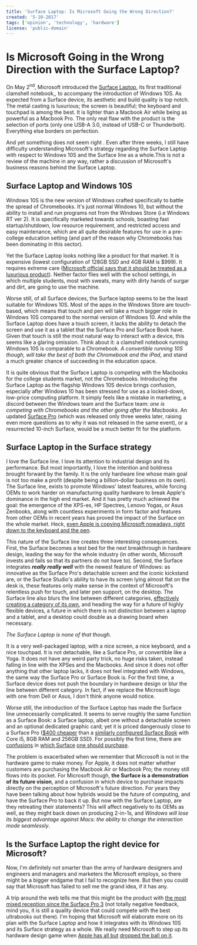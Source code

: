 ```yaml
---
title: 'Surface Laptop: Is Microsoft Going the Wrong Direction?'
created: '5-10-2017'
tags: ['opinion', 'technology', 'hardware']
license: 'public-domain'
---
```

# Is Microsoft Going in the Wrong Direction with the Surface Laptop?

On May 2<sup>nd</sup>, Microsoft introduced the [Surface Laptop](https://www.microsoft.com/en-us/surface/devices/surface-laptop/overview), its first traditional clamshell notebook,, to accompany the introduction of Windows 10S. As expected from a Surface device, its aesthetic and build quality is top notch. The metal casting is luxurious; the screen is beautiful; the keyboard and touchpad is among the best. It is lighter than a Macbook Air while being as powerful as a Macbook Pro. The only real flaw with the product is the selection of ports (only one USB-A 3.0, instead of USB-C or Thunderbolt). Everything else borders on perfection.

And yet something does not seem right . Even after three weeks, I still have difficulty understanding Microsoft's strategy regarding the Surface Laptop with respect to Windows 10S and the Surface line as a whole.This is not a review of the machine in any way, rather a discussion of Microsoft's business reasons behind the Surface Laptop.

## Surface Laptop and Windows 10S

Windows 10S is the new version of Windows crafted specifically to battle the spread of Chromebooks. It's just normal Windows 10, but without the ability to install and run programs not from the Windows Store (i.e Windows RT ver 2). It is specifically marketed towards schools, boasting fast startup/shutdown, low resource requirement, and restricted access and easy maintenance, which are all quite desirable features for use in a pre-college education setting (and part of the reason why Chromebooks has been dominating in this sector).

Yet the Surface Laptop looks nothing like a product for that market. It is expensive (lowest configuration of 128GB SSD and 4GB RAM is $999). It requires extreme care ([Microsoft official says that it should be treated as a luxurious product](https://www.theverge.com/2017/5/9/15587364/microsoft-surface-laptop-alcantara-fabric-cleaning)). Neither factor flies well with the school settings, in which multiple students, most with sweats, many with dirty hands of surgar and dirt, are going to use the machine.

Worse still, of all Surface devices, the Surface laptop seems to be the least suitable for Windows 10S. Most of the apps in the Windows Store are touch-based, which means that touch and pen will take a much bigger role in Windows 10S compared to the normal version of Windows 10. And while the Surface Laptop does have a touch screen, it lacks the ability to detach the screen and use it as a tablet that the Surface Pro and Surface Book have. Given that touch is still the most natural way to interact with a device, this seems like a glaring omission. Think about it: a clamshell notebook running Windows 10S is comparable to a Chromebook. *A convertible running 10S though, will take the best of both the Chromebook and the iPad*, and stand a much greater chance of succeeding in the education space.

It is quite obvious that the Surface Laptop is competing with the Macbooks for the college students market, not the Chromebooks. Introducing the Surface Laptop as the flagship Windows 10S device brings confusion, especially after Windows 10 has been stressed for use as a locked-down, low-price computing platform. It simply feels like a mistake in marketing, a discord between the Windows team and the Surface team: *one is competing with Chromebooks and the other going after the Macbooks*. An updated [Surface Pro](https://www.microsoft.com/en-us/surface/devices/surface-pro/overview) (which was released only three weeks later, raising even more questions as to why it was not released in the same event), or a resurrected 10-inch Surface, would be a much better fit for the platform.

## Surface Laptop in the Surface strategy

I love the Surface line. I love its attention to industrial design and its performance. But most importantly, I love the intention and boldness brought forward by the family. It is the only hardware line whose main goal is not too make a profit (despite being a billion-dollar business on its own). The Surface line, exists to promote Windows' latest features, while forcing OEMs to work harder on manufacturing quality hardware to break Apple's dominance in the high end market. And it has pretty much achieved the goal: the emergence of the XPS-es, HP Spectres, Lenovo Yogas, or Asus Zenbooks, along with countless experiments in form factor and features from other OEMs in recent years has proved the impact of the Surface on the whole market. Heck, [even Apple is copying Microsoft nowadays, right down to the keyboard and the pen](https://www.apple.com/ipad-pro/).

This nature of the Surface line creates three interesting consequences. First, the Surface becomes a test bed for the next breakthrough in hardware design, leading the way for the whole industry (in other words, Microsoft invests and fails so that its partners do not have to). Second, the Surface integrates *__really really well__* with the newest feature of Windows: as innovative as the Surface Pro's detachable screen and the iconic kickstand are, or the Surface Studio's ability to have its screen lying almost flat on the desk is, these features only make sense in the context of Microsoft's relentless push for touch, and later pen support, on the desktop. The Surface line also blurs the line between different categories, [effectively creating a category of its own](https://www.gizmodo.com.au/2017/03/2-in-1s-are-driving-australian-tablet-sales/), and heading the way for a future of highly flexible devices, a future in which there is not distinction between a laptop and a tablet, and a desktop could double as a drawing board when necessary.

*The Surface Laptop is none of that though*.

It is a very well-packaged laptop, with a nice screen, a nice keyboard, and a nice touchpad. It is not detachable, like a Surface Pro, or convertible like a Yoga. It does not have any weird party trick, no huge risks taken, instead falling in line with the XPSes and the Macbooks. And since it does not offer anything that other laptop lacks, it does not feel integrated with Windows, the same way the Surface Pro or Surface Book is. For the first time, a Surface device does not push the boundary in hardware design or blur the line between different category. In fact, if we replace the Microsoft logo with one from Dell or Asus, I don't think anyone would notice.

Worse still, the introduction of the Surface Laptop has made the Surface line unnecessarily complicated. It seems to serve roughly the same function as a Surface Book: a Surface laptop, albeit one without a detachable screen and an optional dedicated graphic card; yet it is priced dangerously close to a Surface Pro ([$400 cheaper](https://www.microsoft.com/en-us/surface/devices/surface-laptop/overview#surfaceconfiguration) than a [similarly configured Surface Book](https://www.microsoft.com/en-us/store/d/Surface-Book/8TXJ08Q9LXDT/GXPZ?VID=5072761500) with Core i5, 8GB RAM and 256GB SSD). For possibly the first time, there are [confusions](https://www.windowscentral.com/should-you-buy-surface-pro-or-surface-laptop) in [which Surface](http://www.pcadvisor.co.uk/buying-advice/laptop/microsoft-surface-pro-vs-surface-laptop-vs-surface-book-vs-surface-studio-3659482/) [one should purchase](http://www.pocket-lint.com/news/141169-which-microsoft-surface-device-is-best-for-you-surface-pro-surface-laptop-surface-book-or-surface-studio).

The problem is exacerbated when we remember that Microsoft is not in the hardware game to make money. For Apple, it does not matter whether customers are purchasing the Macbook Air or Macbook Pro; the money still flows into its pocket. For Microsoft though, **the Surface is a demonstration of its future vision**, and a confusion in which device to purchase impacts directly on the perception of Microsoft's future direction. For years they have been talking about how hybrids would be the future of computing, and have the Surface Pro to back it up. But now with the Surface Laptop, are they retreating their statements? This will affect negatively to its OEMs as well, as they might back down on producing 2-in-1s, and *Windows will lose its biggest advantage against Macs: the ability to change the interaction mode seamlessly*.

## Is the Surface Laptop the right device for Microsoft?

Now, I'm definitely not smarter than the army of hardware designers and engineers and managers and marketers the Microsoft employs, so there might be a bigger endgame that I fail to recognize here. But then you could say that Microsoft has failed to sell me the grand idea, if it has any.

A trip around the web tells me that this might be the product with [the most mixed reception since the Surface Pro 3](https://www.reddit.com/r/Surface/comments/68u3pa/the_surface_laptop_is_a_disappointment/) (not totally negative feedback, mind you, it is still a quality device that could compete with the best ultrabooks out there). I'm hoping that Microsoft will elaborate more on its plan with the Surface Laptop and how it integrates with its Windows 10S and its Surface strategy as a whole. We really need Microsoft to step up its hardware design game when [Apple has all but](http://www.cultofmac.com/459403/apple-disappointments-2016/) [dropped the ball on it](https://www.theverge.com/2016/11/7/13548052/the-macbook-pro-lie).